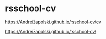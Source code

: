 # rsschool-cv
https://AndreiZapolski.github.io/rsschool-cv/cv

https://AndreiZapolski.github.io/rsschool-cv/
